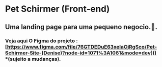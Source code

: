 # Pet Schirmer (Front-end)

## Uma landing page para uma pequeno negocio.💜.

### Veja aqui O Figma do projeto : [https://www.figma.com/file/76GTDEDuE63xelaOjRgSco/Pet-Schirmer-Site-(Denise)?node-id=1071%3A1061&mode=dev]() \*(sujeito a mudanças).
